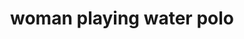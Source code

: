 ---
layout: smileys&emotion
title: woman playing water polo
emoji: woman_playing_water_polo
permalink: 🤽‍♀️.html
image: assets/img/3moji/woman_playing_water_polo.png
---